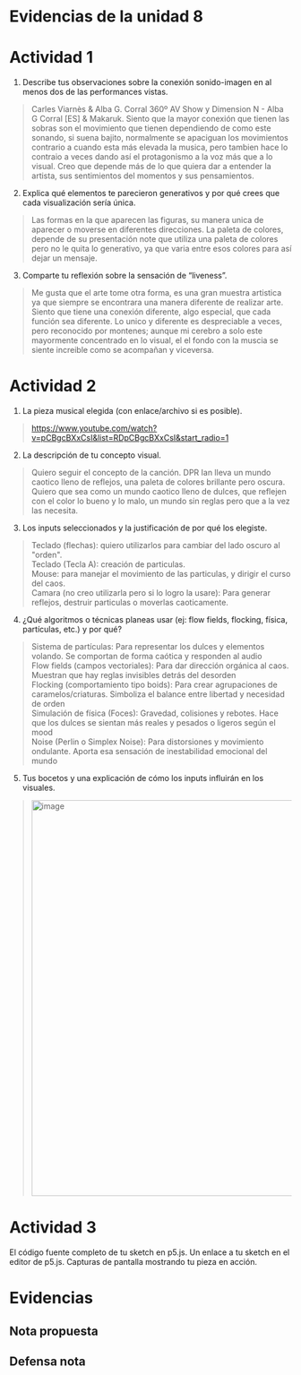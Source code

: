# Evidencias de la unidad 8

# Actividad 1
1. Describe tus observaciones sobre la conexión sonido-imagen en al menos dos de las performances vistas.
> Carles Viarnès & Alba G. Corral 360º AV Show y Dimension N - Alba G Corral [ES] & Makaruk. Siento que la mayor conexión que tienen las sobras son el movimiento que tienen dependiendo de como este sonando, si suena bajito, normalmente se apaciguan los movimientos contrario a cuando esta más elevada la musica, pero tambien hace lo contraio a veces dando así el protagonismo a la voz más que a lo visual. Creo que depende más de lo que quiera dar a entender la artista, sus sentimientos del momentos y sus pensamientos.
2. Explica qué elementos te parecieron generativos y por qué crees que cada visualización sería única.
> Las formas en la que aparecen las figuras, su manera unica de aparecer o moverse en diferentes direcciones. La paleta de colores, depende de su presentación note que utiliza una paleta de colores pero no le quita lo generativo, ya que varia entre esos colores para así dejar un mensaje. 
3. Comparte tu reflexión sobre la sensación de “liveness”.
> Me gusta que el arte tome otra forma, es una gran muestra artistica ya que siempre se encontrara una manera diferente de realizar arte. Siento que tiene una conexión diferente, algo especial, que cada función sea diferente. Lo unico y diferente es despreciable a veces, pero reconocido por montenes; aunque mi cerebro a solo este mayormente concentrado en lo visual, el el fondo con la muscia se siente increible como se acompañan y viceversa.


# Actividad 2
1. La pieza musical elegida (con enlace/archivo si es posible).
> https://www.youtube.com/watch?v=pCBgcBXxCsI&list=RDpCBgcBXxCsI&start_radio=1
2. La descripción de tu concepto visual.
> Quiero seguir el concepto de la canción. DPR Ian lleva un mundo caotico lleno de reflejos, una paleta de colores brillante pero oscura. Quiero que sea como un mundo caotico lleno de dulces, que reflejen con el color lo bueno y lo malo, un mundo sin reglas pero que a la vez las necesita. 
3. Los inputs seleccionados y la justificación de por qué los elegiste.
> Teclado (flechas): quiero utilizarlos para cambiar del lado oscuro al "orden".  
> Teclado (Tecla A): creación de particulas.     
> Mouse: para manejar el movimiento de las particulas, y dirigir el curso del caos.  
> Camara (no creo utilizarla pero si lo logro la usare): Para generar reflejos, destruir particulas o moverlas caoticamente.  
4. ¿Qué algoritmos o técnicas planeas usar (ej: flow fields, flocking, física, partículas, etc.) y por qué?
> Sistema de partículas: Para representar los dulces y elementos volando. Se comportan de forma caótica y responden al audio  
> Flow fields (campos vectoriales): Para dar dirección orgánica al caos. Muestran que hay reglas invisibles detrás del desorden  
> Flocking (comportamiento tipo boids): Para crear agrupaciones de caramelos/criaturas. Simboliza el balance entre libertad y necesidad de orden  
> Simulación de física (Foces): Gravedad, colisiones y rebotes. Hace que los dulces se sientan más reales y pesados o ligeros según el mood  
> Noise (Perlin o Simplex Noise): Para distorsiones y movimiento ondulante. Aporta esa sensación de inestabilidad emocional del mundo
5. Tus bocetos y una explicación de cómo los inputs influirán en los visuales.
> <img width="947" height="707" alt="image" src="https://github.com/user-attachments/assets/b5f1965f-a1a1-4947-ae8a-1b0fc6ee755c" />


# Actividad 3
El código fuente completo de tu sketch en p5.js.
Un enlace a tu sketch en el editor de p5.js.
Capturas de pantalla mostrando tu pieza en acción.


# Evidencias
## Nota propuesta


## Defensa nota




